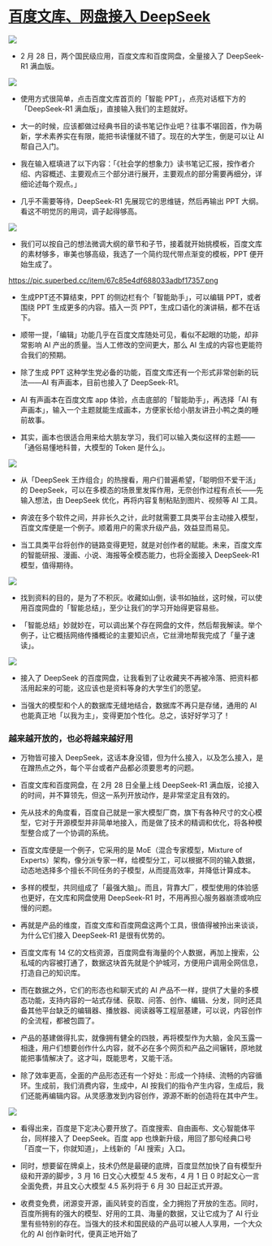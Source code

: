 # [百度文库、网盘接入 DeepSeek](https://github.com/jaaleng/jaaleng.github.io/issues/185)

![](https://pic.superbed.cc/item/67b2f838fa9f77b4dc06b9ae.jpg)

- 2 月 28 日，两个国民级应用，百度文库和百度网盘，全量接入了 DeepSeek-R1 满血版。

<!--more-->

![](https://pic.superbed.cc/item/67c85deff688033adbf17090.png)

- 使用方式很简单，点击百度文库首页的「智能 PPT」，点亮对话框下方的「DeepSeek-R1 满血版」，直接输入我们的主题就好。

- 大一的时候，应该都做过经典书目的读书笔记作业吧？往事不堪回首，作为萌新，学术素养实在有限，能把书读懂就不错了。现在的大学生，倒是可以让 AI 帮自己入门。

- 我在输入框填进了以下内容：「《社会学的想象力》读书笔记汇报，按作者介绍、内容概述、主要观点三个部分进行展开，主要观点的部分需要再细分，详细论述每个观点。」

- 几乎不需要等待，DeepSeek-R1 先展现它的思维链，然后再输出 PPT 大纲。看这不明觉厉的用词，调子起得够高。

![](https://pic.superbed.cc/item/67c85e1cf688033adbf171fc.png)

- 我们可以按自己的想法微调大纲的章节和子节，接着就开始挑模板，百度文库的素材够多，审美也够高级，我选了一个简约现代带点渐变的模板，PPT 便开始生成了。

https://pic.superbed.cc/item/67c85e4df688033adbf17357.png

- 生成PPT还不算结束，PPT 的侧边栏有个「智能助手」，可以编辑 PPT，或者围绕 PPT 生成更多的内容。插入一页 PPT，生成口语化的演讲稿，都不在话下。

- 顺带一提，「编辑」功能几乎在百度文库随处可见，看似不起眼的功能，却非常影响 AI 产出的质量。当人工修改的空间更大，那么 AI 生成的内容也更能符合我们的预期。

- 除了生成 PPT 这种学生党必备的功能，百度文库还有一个形式非常创新的玩法——AI 有声画本，目前也接入了 DeepSeek-R1。

- AI 有声画本在百度文库 app 体验，点击底部的「智能助手」，再选择「AI 有声画本」，输入一个主题就能生成画本，方便家长给小朋友讲丑小鸭之类的睡前故事。

- 其实，画本也很适合用来给大朋友学习，我们可以输入类似这样的主题——「通俗易懂地科普，大模型的 Token 是什么」。

![](https://pic.superbed.cc/item/67c85eb2f688033adbf17674.png)

- 从「DeepSeek 王炸组合」的热搜看，用户们普遍希望，「聪明但不爱干活」的 DeepSeek，可以在多模态的场景里发挥作用，无奈创作过程有点长——先输入想法，由 DeepSeek 优化，再将内容复制粘贴到图片、视频等 AI 工具。

- 奔波在多个软件之间，并非长久之计，此时就需要工具类平台主动接入模型，百度文库便是一个例子。顺着用户的需求升级产品，效益显而易见。

- 当工具类平台将创作的链路变得更短，就是对创作者的赋能。未来，百度文库的智能研报、漫画、小说、海报等全模态能力，也将全面接入 DeepSeek-R1 模型，值得期待。

![](https://pic.superbed.cc/item/67c85f14f688033adbf17845.jpg)

- 找到资料的目的，是为了不积灰。收藏如山倒，读书如抽丝，这时候，可以使用百度网盘的「智能总结」，至少让我们的学习开始得更容易些。

- 「智能总结」妙就妙在，可以调出某个存在网盘的文件，然后帮我解读。举个例子，让它概括网络传播概论的主要知识点，它丝滑地帮我完成了「量子速读」。

![](https://pic.superbed.cc/item/67c85f41f688033adbf17929.gif)

- 接入了 DeepSeek 的百度网盘，让我看到了让收藏夹不再被冷落、把资料都活用起来的可能，这应该也是资料等身的大学生们的愿望。

- 当强大的模型和个人的数据库无缝地结合，数据库不再只是存储，通用的 AI 也能真正地「以我为主」，变得更加个性化。总之，该好好学习了！

### 越来越开放的，也必将越来越好用

- 万物皆可接入 DeepSeek，这话本身没错，但为什么接入，以及怎么接入，是在蹭热点之外，每个平台或者产品都必须要思考的问题。

- 百度文库和百度网盘，在 2月 28 日全量上线 DeepSeek-R1 满血版，论接入的时间，并不算领先，但这一系列开放动作，是非常坚定且有效的。

- 先从技术的角度看，百度自己就是一家大模型厂商，旗下有各种尺寸的文心模型，它对于开源模型并非简单地接入，而是做了技术的精调和优化，将各种模型整合成了一个协调的系统。

- 百度文库便是一个例子，它采用的是 MoE（混合专家模型，Mixture of Experts）架构，像分派专家一样，给模型分工，可以根据不同的输入数据，动态地选择多个擅长不同任务的子模型，从而提高效率，并降低计算成本。

- 多样的模型，共同组成了「最强大脑」。而且，背靠大厂，模型使用的体验感也更好，在文库和网盘使用 DeepSeek-R1 时，不用再担心服务器崩溃或响应慢的问题。

- 再就是产品的维度，百度文库和百度网盘这两个工具，很值得被拎出来谈谈，为什么它们接入 DeepSeek-R1 是很有优势的。

- 百度文库有 14 亿的文档资源，百度网盘有海量的个人数据，再加上搜索，公私域的内容被打通了，数据这块首先就是个护城河，方便用户调用全网信息，打造自己的知识库。

- 而在数据之外，它们的形态也和聊天式的 AI 产品不一样，提供了大量的多模态功能，支持内容的一站式存储、获取、问答、创作、编辑、分发，同时还具备其他平台缺乏的编辑器、播放器、阅读器等工程层基建，可以说，内容创作的全流程，都被包圆了。

- 产品的基建做得扎实，就像拥有健全的四肢，再将模型作为大脑，金风玉露一相逢，用户们想要创作什么内容，就不必在多个网页和产品之间辗转，原地就能把事情解决了。这才叫，既能思考，又能干活。

- 除了效率更高，全面的产品形态还有一个好处：形成一个持续、流畅的内容循环。生成前，我们消费内容，生成中，AI 按我们的指令产生内容，生成后，我们还能再编辑内容。从灵感激发到内容创作，源源不断的创造将在其中产生。

![](https://pic.superbed.cc/item/67c85f86f688033adbf17ac1.jpg)

- 看得出来，百度是下定决心要开放了。百度搜索、自由画布、文心智能体平台，同样接入了 DeepSeek。百度 app 也焕新升级，用回了那句经典口号「百度一下，你就知道」，上线新的「AI 搜索」入口。

- 同时，想要留在牌桌上，技术仍然是最硬的底牌，百度显然加快了自有模型升级和开源的脚步，3 月 16 日文心大模型 4.5 发布，4 月 1 日 0 时起文心一言全面免费，并且文心大模型 4.5 系列将于 6 月 30 日起正式开源。

- 收费变免费，闭源变开源，画风转变的百度，全力拥抱了开放的生态。同时，百度所拥有的强大的模型、好用的工具、海量的数据，又让它成为了 AI 行业里有些特别的存在。当强大的技术和国民级的产品可以被人人享用，一个大众化的 AI 创作新时代，便真正地开始了
